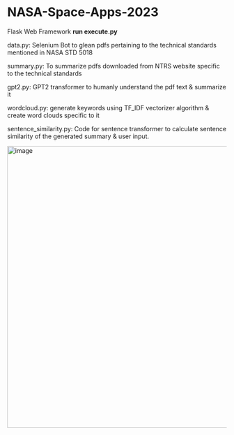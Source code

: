 # NASA-Space-Apps-2023
Flask Web Framework
**run execute.py**

data.py: Selenium Bot to glean pdfs pertaining to the technical standards mentioned in NASA STD 5018

summary.py: To summarize pdfs downloaded from NTRS website specific to the technical standards

gpt2.py: GPT2 transformer to humanly understand the pdf text & summarize it

wordcloud.py: generate keywords using TF_IDF vectorizer algorithm & create word clouds specific to it

sentence_similarity.py: Code for sentence transformer to calculate sentence similarity of the generated summary & user input.

<img width="646" alt="image" src="https://github.com/rahul9115/NASA-Space-Apps-2023/assets/46648019/59ce4853-8e5b-46ab-b311-47a7734793b9">
